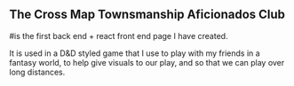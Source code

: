 ## The Cross Map Townsmanship Aficionados Club
#is the first back end + react front end page I have created.

It is used in a D&D styled game that I use to play with my friends in a fantasy world, to help give visuals to our play, and so that we can play over long distances.